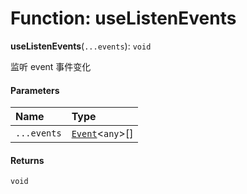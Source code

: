 # Function: useListenEvents

**useListenEvents**(`...events`): `void`

监听 event 事件变化

#### Parameters

| Name | Type |
| :------ | :------ |
| `...events` | [`Event`](/auto-docs/fixed-layout-editor/interfaces/Event-1.md)<`any`>\[] |

#### Returns

`void`
